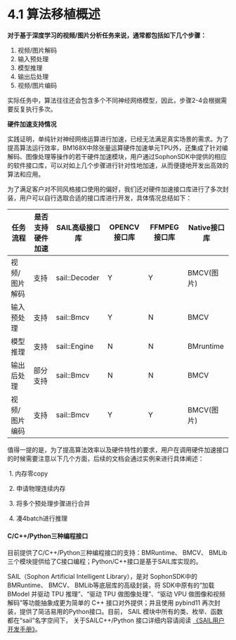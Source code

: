 # 4.1 算法移植概述

​**对于基于深度学习的视频/图片分析任务来说，通常都包括如下几个步骤：**

1. 视频/图片解码
2. 输入预处理
3. 模型推理
4. 输出后处理
5. 视频/图片编码

实际任务中，算法往往还会包含多个不同神经网络模型，因此，步骤2-4会根据需要反复执行多次。

**硬件加速支持情况**

实践证明，单纯针对神经网络运算进行加速，已经无法满足真实场景的需求。为了提高算法运行效率，BM168X中除张量运算硬件加速单元TPU外，还集成了针对编解码、图像处理等操作的若干硬件加速模块，用户通过SophonSDK中提供的相应的软件接口库，可以对如上几个步骤进行针对性地加速，从而便捷地开发出高效的算法和应用。

为了满足客户对不同风格接口使用的偏好，我们还对硬件加速接口库进行了多次封装，用户可以自行选取合适的接口库进行开发，具体情况总结如下：

| **任务流程** | **是否支持硬件加速** | **SAIL高级接口库** | **OPENCV接口库** | **FFMPEG接口库** | **Native接口库** |
| -------- | ------------ | ------------- | ------------- | ------------- | ------------- |
| 视频/图片解码  | 支持           | sail::Decoder | Y             | Y             | BMCV(图片)      |
| 输入预处理    | 支持           | sail::Bmcv    | Y             | N             | BMCV          |
| 模型推理     | 支持           | sail::Engine  | N             | N             | BMruntime     |
| 输出后处理    | 部分支持         | sail::Bmcv    | N             | N             | BMCV          |
| 视频/图片编码  | 支持           | sail::Bmcv    | Y             | Y             | BMCV(图片)      |

值得一提的是，为了提高算法效率以及硬件特性的要求，用户在调用硬件加速接口的时候需要注意以下几个方面，后续的文档会通过实例来进行具体阐述：

​ 1. 内存零copy

​ 2. 申请物理连续内存

​ 3. 将多个预处理步骤进行合并

​ 4. 凑4batch进行推理

#### **C/C++/Python三种编程接口**

目前提供了C/C++/Python三种编程接口的支持：BMRuntime、 BMCV、 BMLib三个模块提供给了C接口编程；Python/C++接口是基于SAIL库实现的。

SAIL（Sophon Artificial Intelligent Library），是对 SophonSDK中的 BMRuntime、 BMCV、 BMLib等底层库的高级封装，将 SDK中原有的“加载 BModel 并驱动 TPU 推理”、“驱动 TPU 做图像处理”、“驱动 VPU 做图像和视频解码”等功能抽象成更为简单的 C++ 接口对外提供；并且使用 pybind11 再次封装，提供了简洁易用的Python接口。目前， SAIL 模块中所有的类、枚举、函数都在“sail”名字空间下， 关于SAILC++/Python 接口详细内容请阅读 [《SAIL用户开发手册》](https://doc.sophgo.com/docs/docs\_latest\_release/sophon-inference/html/index.html)。
